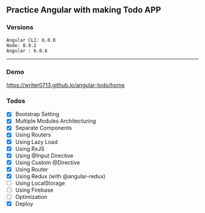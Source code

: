 ## Practice Angular with making Todo APP

### Versions

```
Angular CLI: 6.0.8
Node: 8.9.2
Angular : 6.0.6
```

<hr>

### Demo

https://writer0713.github.io/angular-todo/home

### Todos

- [x] Bootstrap Setting
- [x] Multiple Modules Architecturing
- [x] Separate Components
- [x] Using Routers
- [x] Using Lazy Load
- [x] Using RxJS
- [x] Using @Input Directive
- [x] Using Custom @Directive
- [x] Using Router
- [x] Using Redux (with @angular-redux)
- [ ] Using LocalStorage
- [ ] Using Firebase
- [ ] Optimization
- [x] Deploy
